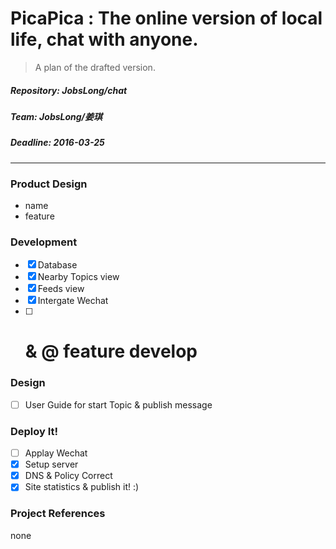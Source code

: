 # PicaPica : The online version of local life, chat with anyone.

> A plan of the drafted version.

##### Repository: JobsLong/chat
##### Team: JobsLong/姜琪
##### Deadline: 2016-03-25

***

### Product Design

* name
* feature

### Development

* [x] Database
* [x] Nearby Topics view
* [x] Feeds view
* [x] Intergate Wechat
* [ ] # & @ feature develop

### Design

* [ ] User Guide for start Topic & publish message

### Deploy It!

* [ ] Applay Wechat
* [x] Setup server
* [x] DNS & Policy Correct
* [x] Site statistics & publish it! :)

### Project References

none
